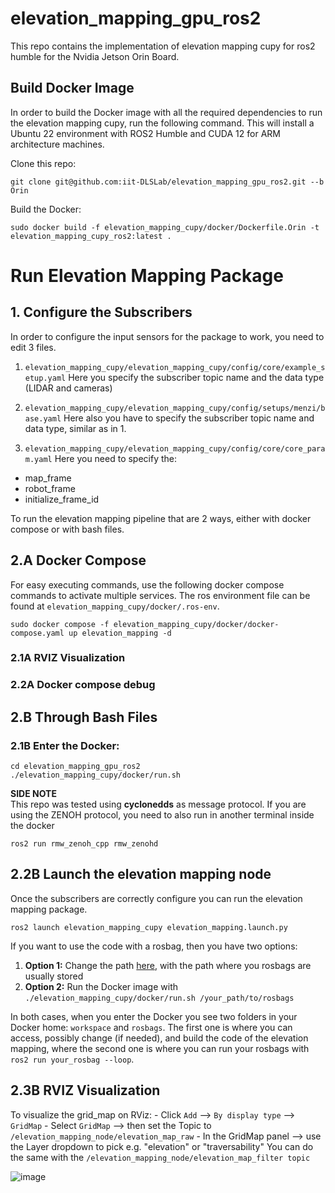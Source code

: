 # elevation_mapping_gpu_ros2
This repo contains the implementation of elevation mapping cupy for ros2 humble for the Nvidia Jetson Orin Board.

## Build Docker Image
In order to build the Docker image with all the required dependencies to run the elevation mapping cupy, run the following command. This will install a Ubuntu 22 environment with ROS2 Humble and CUDA 12 for ARM architecture machines.

Clone this repo:
```
git clone git@github.com:iit-DLSLab/elevation_mapping_gpu_ros2.git --b Orin
```
Build the Docker:
```
sudo docker build -f elevation_mapping_cupy/docker/Dockerfile.Orin -t elevation_mapping_cupy_ros2:latest .
```
# Run Elevation Mapping Package

## 1. Configure the Subscribers
In order to configure the input sensors for the package to work, you need to edit 3 files.
1. ```elevation_mapping_cupy/elevation_mapping_cupy/config/core/example_setup.yaml```
Here you specify the subscriber topic name and the data type (LIDAR and cameras)

2.  ```elevation_mapping_cupy/elevation_mapping_cupy/config/setups/menzi/base.yaml```
Here also you have to specify the subscriber topic name and data type, similar as in 1.

3. ```elevation_mapping_cupy/elevation_mapping_cupy/config/core/core_param.yaml```
Here you need to specify the: 
- map_frame
- robot_frame
- initialize_frame_id

To run the elevation mapping pipeline that are 2 ways, either with docker compose or with bash files.

## 2.A Docker Compose 
For easy executing commands, use the following docker compose commands to activate multiple services. The ros environment file can be found at ```elevation_mapping_cupy/docker/.ros-env```.
```
sudo docker compose -f elevation_mapping_cupy/docker/docker-compose.yaml up elevation_mapping -d
```

### 2.1A RVIZ Visualization


### 2.2A Docker compose debug



## 2.B Through Bash Files
### 2.1B Enter the Docker:
```
cd elevation_mapping_gpu_ros2
./elevation_mapping_cupy/docker/run.sh
```
**SIDE NOTE** </br> 
This repo was tested using **cyclonedds** as message protocol. If you are using the ZENOH protocol, you need to also run in another terminal inside the docker
```
ros2 run rmw_zenoh_cpp rmw_zenohd
```

## 2.2B Launch the elevation mapping node
Once the subscribers are correctly configure you can run the elevation mapping package.
```
ros2 launch elevation_mapping_cupy elevation_mapping.launch.py
```

If you want to use the code with a rosbag, then you have two options:
1. **Option 1:** Change the path [here](https://github.com/iit-DLSLab/elevation_mapping_gpu_ros2/blob/main/elevation_mapping_cupy/docker/run.sh#L9), with the path where you rosbags are usually stored
2. **Option 2:** Run the Docker image with `./elevation_mapping_cupy/docker/run.sh /your_path/to/rosbags`

In both cases, when you enter the Docker you see two folders in your Docker home: `workspace` and `rosbags`. The first one is where you can access, possibly change (if needed), and build the code of the elevation mapping, where the second one is where you can run your rosbags with `ros2 run your_rosbag --loop`.

## 2.3B RVIZ Visualization
To visualize the grid_map on RViz:
	- Click `Add` --> `By display type` --> `GridMap`
	- Select `GridMap` --> then set the Topic to `/elevation_mapping_node/elevation_map_raw`
	- In the GridMap panel --> use the Layer dropdown to pick e.g. "elevation" or "traversability"
	You can do the same with the `/elevation_mapping_node/elevation_map_filter topic`

 ![image](https://github.com/user-attachments/assets/d5500a0c-a635-458d-a149-ed3debec73b6)


 




